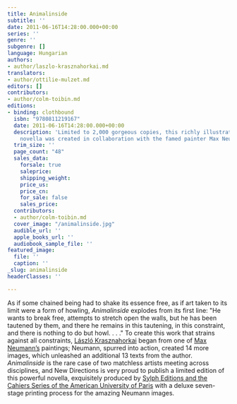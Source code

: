 ```yaml
---
title: Animalinside
subtitle: ''
date: 2011-06-16T14:28:00.000+00:00
series: ''
genre: ''
subgenre: []
language: Hungarian
authors:
- author/laszlo-krasznahorkai.md
translators:
- author/ottilie-mulzet.md
editors: []
contributors:
- author/colm-toibin.md
editions:
- binding: clothbound
  isbn: "9780811219167"
  date: 2011-06-16T14:28:00.000+00:00
  description: 'Limited to 2,000 gorgeous copies, this richly illustrated, extraordinary
    novella was created in collaboration with the famed painter Max Neumann. '
  trim_size: ''
  page_count: "48"
  sales_data:
    forsale: true
    saleprice: 
    shipping_weight: 
    price_us: 
    price_cn: 
    for_sale: false
    sales_price: 
  contributors:
  - author/colm-toibin.md
  cover_image: "/animalinside.jpg"
  audible_url: ''
  apple_books_url: ''
  audiobook_sample_file: ''
featured_image:
  file: ''
  caption: ''
_slug: animalinside
headerClasses: ''

---
```

As if some chained being had to shake its essence free, as if art taken to its limit were a form of howling, _Animalinside_ explodes from its first line: "He wants to break free, attempts to stretch open the walls, but he has been tautened by them, and there he remains in this tautening, in this constraint, and there is nothing to do but howl. . . ." To create this work that strains against all constraints, [László Krasznahorkai](http://ndbooks.com/author/laszlo-krasznahorkai) began from one of [Max Neumann’s](http://www.maxneumann.com) paintings; Neumann, spurred into action, created 14 more images, which unleashed an additional 13 texts from the author. _Animalinside_ is the rare case of two matchless artists meeting across disciplines, and New Directions is very proud to publish a limited edition of this powerful novella, exquisitely produced by [Sylph Editions and the Cahiers Series of the American University of Paris](http://www.sylpheditions.com/sylpheditionscahier.html) with a deluxe seven-stage printing process for the amazing Neumann images.